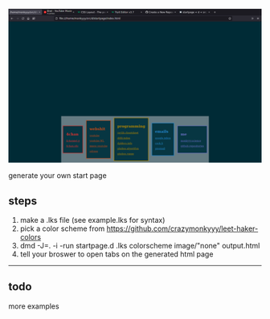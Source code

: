 ![screenshot.png](screenshot.png)

generate your own start page

## steps
1. make a .lks file (see example.lks for syntax)
2. pick a color scheme from https://github.com/crazymonkyyy/leet-haker-colors
3. dmd -J=. -i -run startpage.d .lks colorscheme image/"none" output.html
4. tell your broswer to open tabs on the generated html page

----

## todo

more examples

